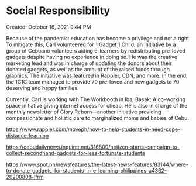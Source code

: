 # Social Responsibility

Created: October 16, 2021 9:44 PM

Because of the pandemic: education has become a privilege and not a right. To mitigate this, Carl volunteered for 1 Gadget 1 Child, an initiative by a group of Cebuano volunteers aiding e-learners by redistributing pre-loved gadgets despite having no experience in doing so. He was the creative marketing lead and was in charge of updating the donors about their donated gadgets, as well as the amount of the raised funds through graphics. The initiative was featured in Rappler, CDN, and more. In the end, the 1G1C team managed to provide 70 pre-loved and new gadgets to 70 deserving and happy families.

Currently, Carl is working with The Workbooth in Iba, Basak: A co-working space initiative giving internet access for cheap. He is also in charge of the monthly newsletter of Glory Reborn—another initiative providing compassionate and holistic care to marginalized moms and babies of Cebu.

https://www.rappler.com/moveph/how-to-help-students-in-need-cope-distance-learning

https://cebudailynews.inquirer.net/316800/netizen-starts-campaign-to-collect-secondhand-gadgets-for-less-fortunate-students

https://www.spot.ph/newsfeatures/the-latest-news-features/83144/where-to-donate-gadgets-for-students-in-e-learning-philippines-a4362-20200808-lfrm